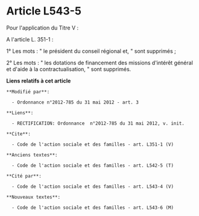 # Article L543-5

Pour l'application du Titre V : 

A l'article L. 351-1 : 

1° Les mots : " le président du conseil régional et, " sont supprimés ; 

2° Les mots : " les dotations de financement des missions d'intérêt général et d'aide à la contractualisation, " sont
supprimés.

**Liens relatifs à cet article**

	**Modifié par**:

	  - Ordonnance n°2012-785 du 31 mai 2012 - art. 3

	**Liens**:

	  - RECTIFICATION: Ordonnance  n°2012-785 du 31 mai 2012, v. init.

	**Cite**:

	  - Code de l'action sociale et des familles - art. L351-1 (V)

	**Anciens textes**:

	  - Code de l'action sociale et des familles - art. L542-5 (T)

	**Cité par**:

	  - Code de l'action sociale et des familles - art. L543-4 (V)

	**Nouveaux textes**:

	  - Code de l'action sociale et des familles - art. L543-6 (M)
